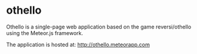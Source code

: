 # othello
Othello is a single-page web application based on the game reversi/othello using the Meteor.js framework.

The application is hosted at: http://othello.meteorapp.com
